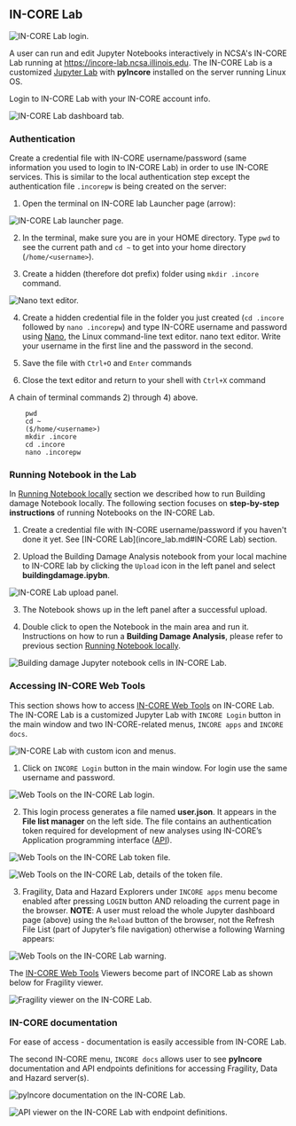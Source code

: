 ## IN-CORE Lab

![IN-CORE Lab login.](../images/juplab_login.jpg "IN-CORE Lab login.")

A user can run and edit Jupyter Notebooks interactively in NCSA's IN-CORE Lab running at <https://incore-lab.ncsa.illinois.edu>. The IN-CORE Lab is a customized [Jupyter Lab](https://jupyterlab.readthedocs.io/en/stable/#) with **pyIncore** installed on the server running Linux OS.

Login to IN-CORE Lab with your IN-CORE account info.

![IN-CORE Lab dashboard tab.](../images/juplab0.jpg "IN-CORE Lab dashboard tab.")

### Authentication

Create a credential file with IN-CORE username/password (same information you used to login to IN-CORE Lab) in order to use IN-CORE services. This is similar to the local authentication step except the authentication file `.incorepw` is being created on the server:

1. Open the terminal on IN-CORE lab Launcher page (arrow):

![IN-CORE Lab launcher page.](../images/juplab0_terminal.jpg "IN-CORE Lab launcher page.")

2. In the terminal, make sure you are in your HOME directory. Type `pwd` to see the current path and `cd ~` to get into your home directory (`/home/<username>`).

3. Create a hidden (therefore dot prefix) folder using `mkdir .incore` command.

![Nano text editor.](../images/nano_usr_pswd.jpg "Nano text editor.")

4. Create a hidden credential file in the folder you just created (`cd .incore` followed by `nano .incorepw`) and type IN-CORE username and password using [Nano](https://www.howtogeek.com/howto/42980/the-beginners-guide-to-nano-the-linux-command-line-text-editor/), the Linux command-line text editor. nano text editor. Write your username in the first line and the password in the second.

5. Save the file with `Ctrl+O` and `Enter` commands

6. Close the text editor and return to your shell with `Ctrl+X` command

A chain of terminal commands 2) through 4) above.
```  
    pwd
    cd ~
    ($/home/<username>)
    mkdir .incore
    cd .incore
    nano .incorepw
```
### Running Notebook in the Lab

In [Running Notebook locally](../running.html>) section we described how to run Building damage Notebook locally. 
The following section focuses on **step-by-step instructions** of running Notebooks on the IN-CORE Lab.

1. Create a credential file with IN-CORE username/password if you haven't done it yet. See [IN-CORE Lab](incore_lab.md#IN-CORE Lab) section.

2. Upload the Building Damage Analysis notebook from your local machine to IN-CORE lab by clicking the `Upload` icon in the left panel and select **buildingdamage.ipybn**.

![IN-CORE Lab upload panel.](../images/juplab9_nbook.jpg "IN-CORE Lab upload panel.")

3. The Notebook shows up in the left panel after a successful upload.

4. Double click to open the Notebook in the main area and run it. Instructions on how to run a **Building Damage Analysis**, please refer to previous section [Running Notebook locally](../running.html).

![Building damage Jupyter notebook cells in IN-CORE Lab.](../images/juplab9_run_nbook.jpg "Building damage Jupyter notebook cells in IN-CORE Lab.")

### Accessing IN-CORE Web Tools

This section shows how to access [IN-CORE Web Tools](webt-tools/incore_webtools.html) on IN-CORE Lab. The IN-CORE Lab is a customized Jupyter Lab with `INCORE Login` button in the main window and two IN-CORE-related menus, `INCORE apps` and `INCORE docs`.

![IN-CORE Lab with custom icon and menus.](../images/juplab0_arrows.jpg "IN-CORE Lab with custom icon and menus.")

1. Click on `INCORE Login` button in the main window. For login use the same username and password.

![Web Tools on the IN-CORE Lab login.](../images/juplab1.jpg "Web Tools on the IN-CORE Lab login.")

2. This login process generates a file named **user.json**. It appears in the **File list manager** on the left side. The file contains an authentication token required for development of new analyses using IN-CORE’s Application programming interface ([API](https://en.wikipedia.org/wiki/Application_programming_interface)).

![Web Tools on the IN-CORE Lab token file.](../images/juplab2.jpg "Web Tools on the IN-CORE Lab token file.")

![Web Tools on the IN-CORE Lab, details of the token file.](../images/juplab2_json.jpg "Web Tools on the IN-CORE Lab, details of the token file.")

3. Fragility, Data and Hazard Explorers under `INCORE apps` menu become enabled after pressing `LOGIN` button AND reloading the current page in the browser. **NOTE**: A user must reload the whole Jupyter dashboard page (above) using the `Reload` button of the browser, not the Refresh File List (part of Jupyter’s file navigation) otherwise a following Warning appears:

![Web Tools on the IN-CORE Lab warning.](../images/juplab3_no_reload.jpg "Web Tools on the IN-CORE Lab warning.")

The [IN-CORE Web Tools](../incore_webtools.html) Viewers become part of INCORE Lab as shown below for Fragility viewer.

![Fragility viewer on the IN-CORE Lab.](../images/juplab4_fragility.jpg "Fragility viewer on the IN-CORE Lab.")


### IN-CORE documentation

For ease of access - documentation is easily accessible from IN-CORE Lab.

The second IN-CORE menu, `INCORE docs` allows user to see **pyIncore** documentation and API endpoints definitions for accessing Fragility, Data and Hazard server(s).

![pyIncore documentation on the IN-CORE Lab.](../images/juplab5_doc.jpg "pyIncore documentation on the IN-CORE Lab.")

![API viewer on the IN-CORE Lab with endpoint definitions.](../images/juplab8_swagger.jpg "API viewer on the IN-CORE Lab with endpoint definitions.")


